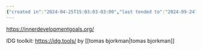 ```yaml
---
{"created in":"2024-04-25T15:03:03-03:00","last tended to":"2024-09-24T15:57:49-03:00","aliases":["IDGs"],"tags":["framework","alchemy","facilitation","design","socialchange","🌱"],"dg-publish":true,"notestage":["🌱"],"permalink":"/models-and-frameworks/alchemy/inner-development-goals/","dgPassFrontmatter":true,"created":"2024-04-25T15:03:03.330-03:00","updated":"2024-09-24T16:26:15.931-03:00"}
---
```


https://innerdevelopmentgoals.org/

IDG toolkit: https://idg.tools/ by [[tomas bjorkman\|tomas bjorkman]]